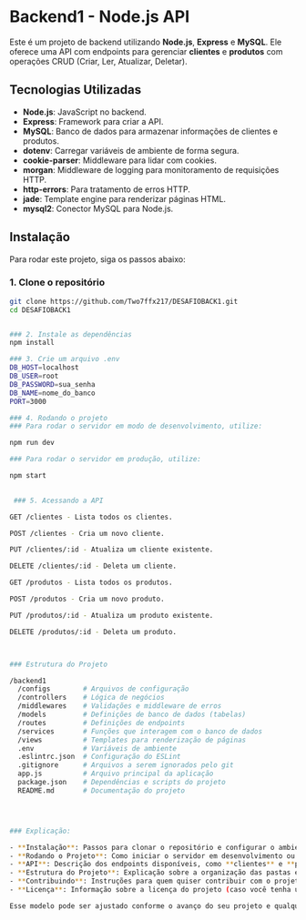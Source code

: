 # Backend1 - Node.js API

Este é um projeto de backend utilizando **Node.js**, **Express** e **MySQL**. Ele oferece uma API com endpoints para gerenciar **clientes** e **produtos** com operações CRUD (Criar, Ler, Atualizar, Deletar).

## Tecnologias Utilizadas

- **Node.js**: JavaScript no backend.
- **Express**: Framework para criar a API.
- **MySQL**: Banco de dados para armazenar informações de clientes e produtos.
- **dotenv**: Carregar variáveis de ambiente de forma segura.
- **cookie-parser**: Middleware para lidar com cookies.
- **morgan**: Middleware de logging para monitoramento de requisições HTTP.
- **http-errors**: Para tratamento de erros HTTP.
- **jade**: Template engine para renderizar páginas HTML.
- **mysql2**: Conector MySQL para Node.js.

## Instalação

Para rodar este projeto, siga os passos abaixo:

### 1. Clone o repositório

```bash
git clone https://github.com/Two7ffx217/DESAFIOBACK1.git
cd DESAFIOBACK1


### 2. Instale as dependências
npm install

### 3. Crie um arquivo .env
DB_HOST=localhost
DB_USER=root
DB_PASSWORD=sua_senha
DB_NAME=nome_do_banco
PORT=3000

### 4. Rodando o projeto
### Para rodar o servidor em modo de desenvolvimento, utilize:

npm run dev

### Para rodar o servidor em produção, utilize:

npm start
 

 ### 5. Acessando a API

GET /clientes - Lista todos os clientes.

POST /clientes - Cria um novo cliente.

PUT /clientes/:id - Atualiza um cliente existente.

DELETE /clientes/:id - Deleta um cliente.

GET /produtos - Lista todos os produtos.

POST /produtos - Cria um novo produto.

PUT /produtos/:id - Atualiza um produto existente.

DELETE /produtos/:id - Deleta um produto.



### Estrutura do Projeto

/backend1
  /configs        # Arquivos de configuração
  /controllers    # Lógica de negócios
  /middlewares    # Validações e middleware de erros
  /models         # Definições de banco de dados (tabelas)
  /routes         # Definições de endpoints
  /services       # Funções que interagem com o banco de dados
  /views          # Templates para renderização de páginas
  .env            # Variáveis de ambiente
  .eslintrc.json  # Configuração do ESLint
  .gitignore      # Arquivos a serem ignorados pelo git
  app.js          # Arquivo principal da aplicação
  package.json    # Dependências e scripts do projeto
  README.md       # Documentação do projeto




### Explicação:

- **Instalação**: Passos para clonar o repositório e configurar o ambiente local.
- **Rodando o Projeto**: Como iniciar o servidor em desenvolvimento ou produção.
- **API**: Descrição dos endpoints disponíveis, como **clientes** e **produtos**, e suas respectivas operações CRUD.
- **Estrutura do Projeto**: Explicação sobre a organização das pastas e arquivos no projeto.
- **Contribuindo**: Instruções para quem quiser contribuir com o projeto.
- **Licença**: Informação sobre a licença do projeto (caso você tenha uma licença em mente).

Esse modelo pode ser ajustado conforme o avanço do seu projeto e qualquer outro detalhe que você queira adicionar.










